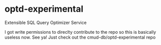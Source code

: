 # optd-experimental
Extensible SQL Query Optimizer Service

I got write permissions to direclty contribute to the repo so this is basically useless now. See ya! Just check out the cmud-db/optd-experimental repo
